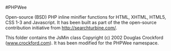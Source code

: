 #PHPWee

Open-source (BSD) PHP inline minifier functions for HTML, XHTML, HTML5, CSS 1-3 and Javascript. It has been built as part of the the open-source contribution initiative from http://searchturbine.com/.

This folder contains the JsMin class Copyright (c) 2002 Douglas Crockford  (www.crockford.com). It has been modified for the PHPWee namespace. 
